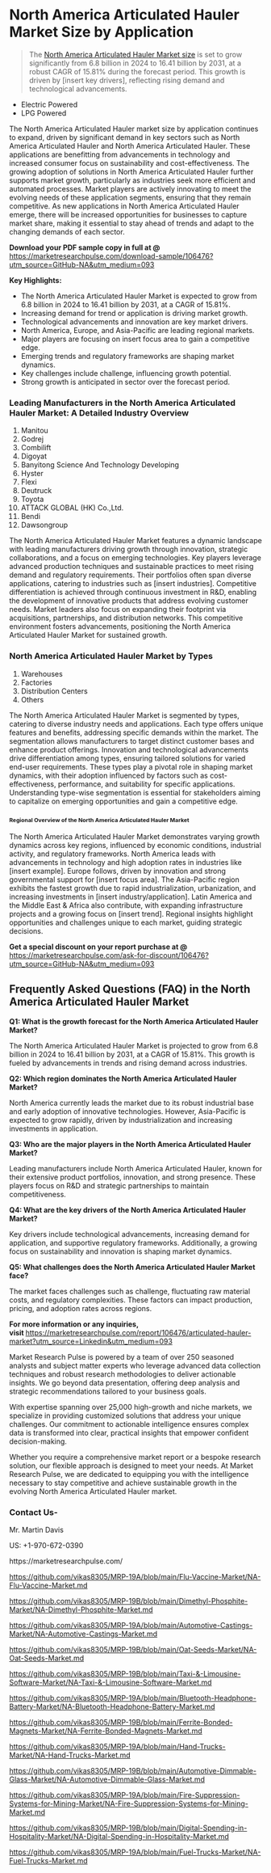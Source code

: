 <h1>North America Articulated Hauler Market&nbsp;Size by Application</h1><blockquote><p>The <a href="https://marketresearchpulse.com/download-sample/106476?utm_source=GitHub-NA&amp;utm_medium=093">North America Articulated Hauler Market size</a> is set to grow significantly from 6.8 billion in 2024 to 16.41 billion by 2031, at a robust CAGR of 15.81% during the forecast period. This growth is driven by [insert key drivers], reflecting rising demand and technological advancements.</p></blockquote><ul><li>Electric Powered<li> LPG Powered</li></ul><p>The North America Articulated Hauler market size by application continues to expand, driven by significant demand in key sectors such as North America Articulated Hauler and North America Articulated Hauler. These applications are benefitting from advancements in technology and increased consumer focus on sustainability and cost-effectiveness. The growing adoption of solutions in North America Articulated Hauler further supports market growth, particularly as industries seek more efficient and automated processes. Market players are actively innovating to meet the evolving needs of these application segments, ensuring that they remain competitive. As new applications in North America Articulated Hauler emerge, there will be increased opportunities for businesses to capture market share, making it essential to stay ahead of trends and adapt to the changing demands of each sector.</p><p><strong>Download your PDF sample copy in full at @ </strong><a href="https://marketresearchpulse.com/download-sample/106476?utm_source=GitHub-NA&amp;utm_medium=093">https://marketresearchpulse.com/download-sample/106476?utm_source=GitHub-NA&amp;utm_medium=093</a></p><p><strong>Key Highlights: </strong></p><ul><li>The North America Articulated Hauler Market is expected to grow from 6.8 billion in 2024 to 16.41 billion by 2031, at a CAGR of 15.81%.</li><li>Increasing demand for trend or application is driving market growth.</li><li>Technological advancements and innovation are key market drivers.</li><li>North America, Europe, and Asia-Pacific are leading regional markets.</li><li>Major players are focusing on insert focus area to gain a competitive edge.</li><li>Emerging trends and regulatory frameworks are shaping market dynamics.</li><li>Key challenges include challenge, influencing growth potential.</li><li>Strong growth is anticipated in sector over the forecast period.</li></ul><h3>Leading Manufacturers in the North America Articulated Hauler Market: A Detailed Industry Overview</h3><ol><li>Manitou</li><li>Godrej</li><li>Combilift</li><li>Digoyat</li><li>Banyitong Science And Technology Developing</li><li>Hyster</li><li>Flexi</li><li>Deutruck</li><li>Toyota</li><li>ATTACK GLOBAL (HK) Co.,Ltd.</li><li>Bendi</li><li>Dawsongroup</li></ol><div class="flex max-w-full flex-col flex-grow"><div class="min-h-8 text-message flex w-full flex-col items-end gap-2 whitespace-normal break-words [.text-message+&amp;]:mt-5" dir="auto" data-message-author-role="assistant" data-message-id="fd8432e4-4910-450d-b182-61b7bfb0a01f" data-message-model-slug="gpt-4o"><div class="flex w-full flex-col gap-1 empty:hidden first:pt-[3px]"><div class="markdown prose w-full break-words dark:prose-invert light"><p>The North America Articulated Hauler Market features a dynamic landscape with leading manufacturers driving growth through innovation, strategic collaborations, and a focus on emerging technologies. Key players leverage advanced production techniques and sustainable practices to meet rising demand and regulatory requirements. Their portfolios often span diverse applications, catering to industries such as [insert industries]. Competitive differentiation is achieved through continuous investment in R&amp;D, enabling the development of innovative products that address evolving customer needs. Market leaders also focus on expanding their footprint via acquisitions, partnerships, and distribution networks. This competitive environment fosters advancements, positioning the North America Articulated Hauler Market for sustained growth.</p></div></div></div></div><h3>North America Articulated Hauler Market by Types</h3><ol><li>Warehouses<li> Factories<li> Distribution Centers<li> Others</li></ol><div class="flex max-w-full flex-col flex-grow"><div class="min-h-8 text-message flex w-full flex-col items-end gap-2 whitespace-normal break-words [.text-message+&amp;]:mt-5" dir="auto" data-message-author-role="assistant" data-message-id="084470be-0bb7-4664-bddf-5156b4f41249" data-message-model-slug="gpt-4o-mini"><div class="flex w-full flex-col gap-1 empty:hidden first:pt-[3px]"><div class="markdown prose w-full break-words dark:prose-invert light"><p>The North America Articulated Hauler Market is segmented by types, catering to diverse industry needs and applications. Each type offers unique features and benefits, addressing specific demands within the market. The segmentation allows manufacturers to target distinct customer bases and enhance product offerings. Innovation and technological advancements drive differentiation among types, ensuring tailored solutions for varied end-user requirements. These types play a pivotal role in shaping market dynamics, with their adoption influenced by factors such as cost-effectiveness, performance, and suitability for specific applications. Understanding type-wise segmentation is essential for stakeholders aiming to capitalize on emerging opportunities and gain a competitive edge.</p></div></div></div></div><h3><span style="font-size: 11px;">Regional Overview of the North America Articulated Hauler Market</span></h3><div class="flex max-w-full flex-col flex-grow"><div class="min-h-8 text-message flex w-full flex-col items-end gap-2 whitespace-normal break-words [.text-message+&amp;]:mt-5" dir="auto" data-message-author-role="assistant" data-message-id="e9038762-ce64-4e30-91c9-9bd413514231" data-message-model-slug="gpt-4o-mini"><div class="flex w-full flex-col gap-1 empty:hidden first:pt-[3px]"><div class="markdown prose w-full break-words dark:prose-invert light"><p>The North America Articulated Hauler Market demonstrates varying growth dynamics across key regions, influenced by economic conditions, industrial activity, and regulatory frameworks. North America leads with advancements in technology and high adoption rates in industries like [insert example]. Europe follows, driven by innovation and strong governmental support for [insert focus area]. The Asia-Pacific region exhibits the fastest growth due to rapid industrialization, urbanization, and increasing investments in [insert industry/application]. Latin America and the Middle East &amp; Africa also contribute, with expanding infrastructure projects and a growing focus on [insert trend]. Regional insights highlight opportunities and challenges unique to each market, guiding strategic decisions.</p></div></div></div></div><p><strong>Get a special discount on your report purchase at @ </strong><a href="https://marketresearchpulse.com/ask-for-discount/106476?utm_source=GitHub-NA&amp;utm_medium=093">https://marketresearchpulse.com/ask-for-discount/106476?utm_source=GitHub-NA&amp;utm_medium=093</a></p><h2>Frequently Asked Questions (FAQ) in the North America Articulated Hauler Market</h2><p><strong>Q1: What is the growth forecast for the North America Articulated Hauler Market?</strong></p><p>The North America Articulated Hauler Market is projected to grow from 6.8 billion in 2024 to 16.41 billion by 2031, at a CAGR of 15.81%. This growth is fueled by advancements in trends and rising demand across industries.</p><p><strong>Q2: Which region dominates the North America Articulated Hauler Market?</strong></p><p>North America currently leads the market due to its robust industrial base and early adoption of innovative technologies. However, Asia-Pacific is expected to grow rapidly, driven by industrialization and increasing investments in application.</p><p><strong>Q3: Who are the major players in the North America Articulated Hauler Market?</strong></p><p>Leading manufacturers include North America Articulated Hauler, known for their extensive product portfolios, innovation, and strong presence. These players focus on R&amp;D and strategic partnerships to maintain competitiveness.</p><p><strong>Q4: What are the key drivers of the North America Articulated Hauler Market?</strong></p><p>Key drivers include technological advancements, increasing demand for application, and supportive regulatory frameworks. Additionally, a growing focus on sustainability and innovation is shaping market dynamics.</p><p><strong>Q5: What challenges does the North America Articulated Hauler Market face?</strong></p><p>The market faces challenges such as challenge, fluctuating raw material costs, and regulatory complexities. These factors can impact production, pricing, and adoption rates across regions.</p><p><strong>For more information or any inquiries, visit&nbsp;</strong><a href="https://marketresearchpulse.com/report/106476/articulated-hauler-market?utm_source=Linkedin&utm_medium=093">https://marketresearchpulse.com/report/106476/articulated-hauler-market?utm_source=Linkedin&utm_medium=093</a></p><p>Market Research Pulse is powered by a team of over 250 seasoned analysts and subject matter experts who leverage advanced data collection techniques and robust research methodologies to deliver actionable insights. We go beyond data presentation, offering deep analysis and strategic recommendations tailored to your business goals.</p><p>With expertise spanning over 25,000 high-growth and niche markets, we specialize in providing customized solutions that address your unique challenges. Our commitment to actionable intelligence ensures complex data is transformed into clear, practical insights that empower confident decision-making.</p><p>Whether you require a comprehensive market report or a bespoke research solution, our flexible approach is designed to meet your needs. At Market Research Pulse, we are dedicated to equipping you with the intelligence necessary to stay competitive and achieve sustainable growth in the evolving North America Articulated Hauler market.</p><h3><strong>Contact Us-</strong></h3><p>Mr. Martin Davis</p><p>US: +1-970-672-0390</p><p>https://marketresearchpulse.com/</p><p><a href="https://github.com/vikas8305/MRP-19A/blob/main/Flu-Vaccine-Market/NA-Flu-Vaccine-Market.md">https://github.com/vikas8305/MRP-19A/blob/main/Flu-Vaccine-Market/NA-Flu-Vaccine-Market.md</a></p><p><a href="https://github.com/vikas8305/MRP-19B/blob/main/Dimethyl-Phosphite-Market/NA-Dimethyl-Phosphite-Market.md">https://github.com/vikas8305/MRP-19B/blob/main/Dimethyl-Phosphite-Market/NA-Dimethyl-Phosphite-Market.md</a></p><p><a href="https://github.com/vikas8305/MRP-19A/blob/main/Automotive-Castings-Market/NA-Automotive-Castings-Market.md">https://github.com/vikas8305/MRP-19A/blob/main/Automotive-Castings-Market/NA-Automotive-Castings-Market.md</a></p><p><a href="https://github.com/vikas8305/MRP-19B/blob/main/Oat-Seeds-Market/NA-Oat-Seeds-Market.md">https://github.com/vikas8305/MRP-19B/blob/main/Oat-Seeds-Market/NA-Oat-Seeds-Market.md</a></p><p><a href="https://github.com/vikas8305/MRP-19B/blob/main/Taxi-&-Limousine-Software-Market/NA-Taxi-&-Limousine-Software-Market.md">https://github.com/vikas8305/MRP-19B/blob/main/Taxi-&-Limousine-Software-Market/NA-Taxi-&-Limousine-Software-Market.md</a></p><p><a href="https://github.com/vikas8305/MRP-19A/blob/main/Bluetooth-Headphone-Battery-Market/NA-Bluetooth-Headphone-Battery-Market.md">https://github.com/vikas8305/MRP-19A/blob/main/Bluetooth-Headphone-Battery-Market/NA-Bluetooth-Headphone-Battery-Market.md</a></p><p><a href="https://github.com/vikas8305/MRP-19B/blob/main/Ferrite-Bonded-Magnets-Market/NA-Ferrite-Bonded-Magnets-Market.md">https://github.com/vikas8305/MRP-19B/blob/main/Ferrite-Bonded-Magnets-Market/NA-Ferrite-Bonded-Magnets-Market.md</a></p><p><a href="https://github.com/vikas8305/MRP-19A/blob/main/Hand-Trucks-Market/NA-Hand-Trucks-Market.md">https://github.com/vikas8305/MRP-19A/blob/main/Hand-Trucks-Market/NA-Hand-Trucks-Market.md</a></p><p><a href="https://github.com/vikas8305/MRP-19B/blob/main/Automotive-Dimmable-Glass-Market/NA-Automotive-Dimmable-Glass-Market.md">https://github.com/vikas8305/MRP-19B/blob/main/Automotive-Dimmable-Glass-Market/NA-Automotive-Dimmable-Glass-Market.md</a></p><p><a href="https://github.com/vikas8305/MRP-19A/blob/main/Fire-Suppression-Systems-for-Mining-Market/NA-Fire-Suppression-Systems-for-Mining-Market.md">https://github.com/vikas8305/MRP-19A/blob/main/Fire-Suppression-Systems-for-Mining-Market/NA-Fire-Suppression-Systems-for-Mining-Market.md</a></p><p><a href="https://github.com/vikas8305/MRP-19B/blob/main/Digital-Spending-in-Hospitality-Market/NA-Digital-Spending-in-Hospitality-Market.md">https://github.com/vikas8305/MRP-19B/blob/main/Digital-Spending-in-Hospitality-Market/NA-Digital-Spending-in-Hospitality-Market.md</a></p><p><a href="https://github.com/vikas8305/MRP-19A/blob/main/Fuel-Trucks-Market/NA-Fuel-Trucks-Market.md">https://github.com/vikas8305/MRP-19A/blob/main/Fuel-Trucks-Market/NA-Fuel-Trucks-Market.md</a></p>
